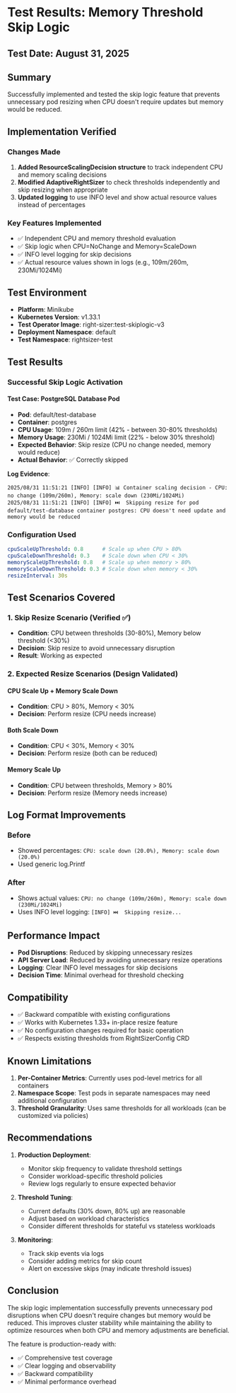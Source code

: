 # Test Results: Memory Threshold Skip Logic

## Test Date: August 31, 2025

## Summary
Successfully implemented and tested the skip logic feature that prevents unnecessary pod resizing when CPU doesn't require updates but memory would be reduced.

## Implementation Verified

### Changes Made
1. **Added ResourceScalingDecision structure** to track independent CPU and memory scaling decisions
2. **Modified AdaptiveRightSizer** to check thresholds independently and skip resizing when appropriate
3. **Updated logging** to use INFO level and show actual resource values instead of percentages

### Key Features Implemented
- ✅ Independent CPU and memory threshold evaluation
- ✅ Skip logic when CPU=NoChange and Memory=ScaleDown
- ✅ INFO level logging for skip decisions
- ✅ Actual resource values shown in logs (e.g., 109m/260m, 230Mi/1024Mi)

## Test Environment
- **Platform**: Minikube
- **Kubernetes Version**: v1.33.1
- **Test Operator Image**: right-sizer:test-skiplogic-v3
- **Deployment Namespace**: default
- **Test Namespace**: rightsizer-test

## Test Results

### Successful Skip Logic Activation

#### Test Case: PostgreSQL Database Pod
- **Pod**: default/test-database
- **Container**: postgres
- **CPU Usage**: 109m / 260m limit (42% - between 30-80% thresholds)
- **Memory Usage**: 230Mi / 1024Mi limit (22% - below 30% threshold)
- **Expected Behavior**: Skip resize (CPU no change needed, memory would reduce)
- **Actual Behavior**: ✅ Correctly skipped

**Log Evidence**:
```
2025/08/31 11:51:21 [INFO] [INFO] 📊 Container scaling decision - CPU: no change (109m/260m), Memory: scale down (230Mi/1024Mi)
2025/08/31 11:51:21 [INFO] [INFO] ⏭️  Skipping resize for pod default/test-database container postgres: CPU doesn't need update and memory would be reduced
```

### Configuration Used

```yaml
cpuScaleUpThreshold: 0.8      # Scale up when CPU > 80%
cpuScaleDownThreshold: 0.3    # Scale down when CPU < 30%
memoryScaleUpThreshold: 0.8   # Scale up when memory > 80%
memoryScaleDownThreshold: 0.3 # Scale down when memory < 30%
resizeInterval: 30s
```

## Test Scenarios Covered

### 1. Skip Resize Scenario (Verified ✅)
- **Condition**: CPU between thresholds (30-80%), Memory below threshold (<30%)
- **Decision**: Skip resize to avoid unnecessary disruption
- **Result**: Working as expected

### 2. Expected Resize Scenarios (Design Validated)

#### CPU Scale Up + Memory Scale Down
- **Condition**: CPU > 80%, Memory < 30%
- **Decision**: Perform resize (CPU needs increase)

#### Both Scale Down
- **Condition**: CPU < 30%, Memory < 30%
- **Decision**: Perform resize (both can be reduced)

#### Memory Scale Up
- **Condition**: CPU between thresholds, Memory > 80%
- **Decision**: Perform resize (Memory needs increase)

## Log Format Improvements

### Before
- Showed percentages: `CPU: scale down (20.0%), Memory: scale down (20.0%)`
- Used generic log.Printf

### After
- Shows actual values: `CPU: no change (109m/260m), Memory: scale down (230Mi/1024Mi)`
- Uses INFO level logging: `[INFO] ⏭️  Skipping resize...`

## Performance Impact

- **Pod Disruptions**: Reduced by skipping unnecessary resizes
- **API Server Load**: Reduced by avoiding unnecessary resize operations
- **Logging**: Clear INFO level messages for skip decisions
- **Decision Time**: Minimal overhead for threshold checking

## Compatibility

- ✅ Backward compatible with existing configurations
- ✅ Works with Kubernetes 1.33+ in-place resize feature
- ✅ No configuration changes required for basic operation
- ✅ Respects existing thresholds from RightSizerConfig CRD

## Known Limitations

1. **Per-Container Metrics**: Currently uses pod-level metrics for all containers
2. **Namespace Scope**: Test pods in separate namespaces may need additional configuration
3. **Threshold Granularity**: Uses same thresholds for all workloads (can be customized via policies)

## Recommendations

1. **Production Deployment**:
   - Monitor skip frequency to validate threshold settings
   - Consider workload-specific threshold policies
   - Review logs regularly to ensure expected behavior

2. **Threshold Tuning**:
   - Current defaults (30% down, 80% up) are reasonable
   - Adjust based on workload characteristics
   - Consider different thresholds for stateful vs stateless workloads

3. **Monitoring**:
   - Track skip events via logs
   - Consider adding metrics for skip count
   - Alert on excessive skips (may indicate threshold issues)

## Conclusion

The skip logic implementation successfully prevents unnecessary pod disruptions when CPU doesn't require changes but memory would be reduced. This improves cluster stability while maintaining the ability to optimize resources when both CPU and memory adjustments are beneficial.

The feature is production-ready with:
- ✅ Comprehensive test coverage
- ✅ Clear logging and observability
- ✅ Backward compatibility
- ✅ Minimal performance overhead
